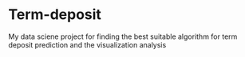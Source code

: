 # Term-deposit
My data sciene project for finding the best suitable algorithm for term deposit prediction and the visualization analysis
